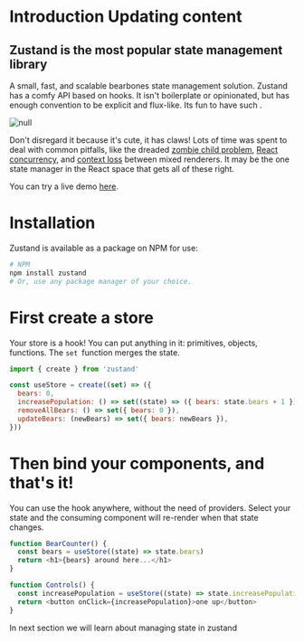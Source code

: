 # Introduction Updating content 

## Zustand is the most popular state management library

A small, fast, and scalable bearbones state management solution. Zustand has a comfy API based on hooks. It isn't boilerplate or opinionated, but has enough convention to be explicit and flux-like. Its fun to have such .

![null](https://raw.githubusercontent.com/pmndrs/zustand/main/docs/bear.jpg)



Don't disregard it because it's cute, it has claws! Lots of time was spent to deal with common pitfalls, like the dreaded [zombie child problem](https://github.com/bvaughn/rfcs/blob/useMutableSource/text/0000-use-mutable-source.md), [React concurrency](https://github.com/bvaughn/rfcs/blob/useMutableSource/text/0000-use-mutable-source.md), and [context loss](https://github.com/facebook/react/issues/13332) between mixed renderers. It may be the one state manager in the React space that gets all of these right.

You can try a live demo [here](https://codesandbox.io/p/sandbox/dazzling-moon-itop4).



# Installation

Zustand is available as a package on NPM for use:

```bash
# NPM
npm install zustand
# Or, use any package manager of your choice.
```


# First create a store

Your store is a hook! You can put anything in it: primitives, objects, functions. The `set `function merges the state.

```javascript
import { create } from 'zustand'

const useStore = create((set) => ({
  bears: 0,
  increasePopulation: () => set((state) => ({ bears: state.bears + 1 })),
  removeAllBears: () => set({ bears: 0 }),
  updateBears: (newBears) => set({ bears: newBears }),
}))
```


# Then bind your components, and that's it!

You can use the hook anywhere, without the need of providers. Select your state and the consuming component will re-render when that state changes.

```javascript
function BearCounter() {
  const bears = useStore((state) => state.bears)
  return <h1>{bears} around here...</h1>
}

function Controls() {
  const increasePopulation = useStore((state) => state.increasePopulation)
  return <button onClick={increasePopulation}>one up</button>
}
```


In next section we will learn about managing state in zustand

